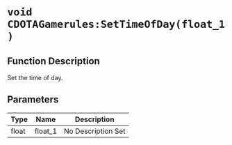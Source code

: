 # `void CDOTAGamerules:SetTimeOfDay(float_1 )`
## Function Description
Set the time of day.
## Parameters
Type|Name|Description
--|--|--
float|float_1|No Description Set
